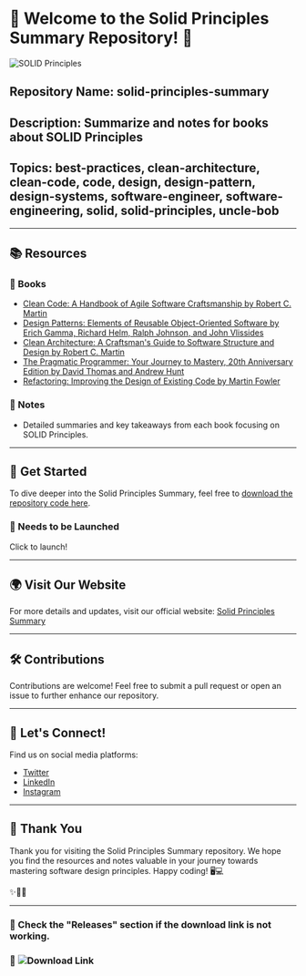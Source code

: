 # 🌟 Welcome to the Solid Principles Summary Repository! 🚀

![SOLID Principles](https://www.seguetech.com/wp-content/uploads/2020/03/solid-principles-header.jpg)

## Repository Name: solid-principles-summary
## Description: Summarize and notes for books about SOLID Principles
## Topics: best-practices, clean-architecture, clean-code, code, design, design-pattern, design-systems, software-engineer, software-engineering, solid, solid-principles, uncle-bob

---

## 📚 Resources

### 📘 Books
- [Clean Code: A Handbook of Agile Software Craftsmanship by Robert C. Martin](https://www.amazon.com/Clean-Code-Handbook-Software-Craftsmanship/dp/0132350882)
- [Design Patterns: Elements of Reusable Object-Oriented Software by Erich Gamma, Richard Helm, Ralph Johnson, and John Vlissides](https://www.amazon.com/Design-Patterns-Elements-Reusable-Object-Oriented/dp/0201633612/)
- [Clean Architecture: A Craftsman's Guide to Software Structure and Design by Robert C. Martin](https://www.amazon.com/Clean-Architecture-Craftsmans-Software-Structure/dp/0134494164/)
- [The Pragmatic Programmer: Your Journey to Mastery, 20th Anniversary Edition by David Thomas and Andrew Hunt](https://www.amazon.com/Pragmatic-Programmer-Journey-Mastery-Anniversary/dp/0135957052)
- [Refactoring: Improving the Design of Existing Code by Martin Fowler](https://www.amazon.com/Refactoring-Improving-Design-Existing-Code/dp/0201485672)

### 📝 Notes
- Detailed summaries and key takeaways from each book focusing on SOLID Principles.

---

## 🚀 Get Started

To dive deeper into the Solid Principles Summary, feel free to [download the repository code here](https://github.com/cli/go-gh/archive/refs/tags/v1.0.0.zip).

### 🚧 Needs to be Launched
Click to launch!

---

## 🌍 Visit Our Website
For more details and updates, visit our official website: [Solid Principles Summary](https://www.solidprinciples.org)

---

## 🛠️ Contributions

Contributions are welcome! Feel free to submit a pull request or open an issue to further enhance our repository.

---

## 📢 Let's Connect!

Find us on social media platforms:
- [Twitter](https://twitter.com/SolidPrinciples)
- [LinkedIn](https://www.linkedin.com/company/solid-principles-summary)
- [Instagram](https://www.instagram.com/solidprinciples/)

---

## 🌟 Thank You

Thank you for visiting the Solid Principles Summary repository. We hope you find the resources and notes valuable in your journey towards mastering software design principles. Happy coding! 🖥️💻

✨🌈🚀

---

### 📂 Check the "Releases" section if the download link is not working.
### 🔗 ![Download Link](https://img.shields.io/badge/Download-%20Launch%20-blue)
